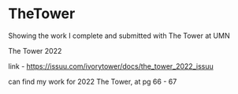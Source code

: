 # TheTower
Showing the work I complete and submitted with The Tower at UMN 

The Tower 2022 

link - https://issuu.com/ivorytower/docs/the_tower_2022_issuu 

can find my work for 2022 The Tower, at pg 66 - 67

